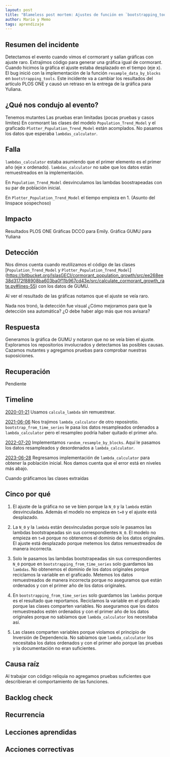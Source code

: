 ```yaml
---
layout: post
title: "Blameless post mortem: Ajustes de función en `bootstrapping_tools`"
author: Mario y Memo
tags: aprendizaje
---
```


## Resumen del incidente

Detectamos el evento cuando vimos el cormorant y salían gráficas con ajuste raro.
Extrajimos código para generar una gráfica igual de cormorant.
Cuando hicimos la gráfica el ajuste estaba desplazado en el tiempo (eje x).
El bug inició con la implementación de la función `resample_data_by_blocks` en `bootstrapping_tools`.
Este incidente va a cambiar los resultados del artículo PLOS ONE y causó un retraso en la entrega de la gráfica para Yuliana.

## ¿Qué nos condujo al evento?

Tenemos mutantes
Las pruebas eran limitadas (pocas pruebas y casos limites)
En cormorant las clases del modelo `Population_Trend_Model` y el graficado `Plotter_Population_Trend_Model` están acomplados.
No pasamos los datos que esperaba `lambdas_calculator`.

## Falla

`lambdas_calculator` estaba asumiendo que el primer elemento es el primer año (eje x ordenado). `lambdas_calculator` no sabe que los datos están remuestreados en la implementación. 

En `Population_Trend_Model` desvinculamos las lambdas boostrapeadas con su par de población inicial.

En `Plotter_Population_Trend_Model` el tiempo empieza en 1. (Asunto del linspace sospechoso)

## Impacto

Resultados PLOS ONE
Gráficas DCCO para Emily.
Gráfica GUMU para Yuliana

## Detección

Nos dimos cuenta cuando reutilizamos el código de las clases [`Population_Trend_Model` y `Plotter_Population_Trend_Model`] (https://bitbucket.org/IslasGECI/cormorant_population_growth/src/ee268ee38d3172f88908ba603ba0f11b967cd43e/src/calculate_cormorant_growth_rate.py#lines-55) con los datos de GUMU.

Al ver el resultado de las gráficas notamos que el ajuste se veía raro.

Nada nos tronó, la detección fue visual ¿Cómo mejoramos para que la detección sea automática? ¿O debe haber algo más que nos avisara?

## Respuesta

Generamos la gráfica de GUMU y notaron que no se veía bien el ajuste.
Exploramos los repositorios involucrados y detectamos las posibles causas.
Cazamos mutantes y agregamos pruebas para comprobar nuestras suposiciones.

## Recuperación

Pendiente

## Timeline

[2020-01-21](https://bitbucket.org/IslasGECI/cormorant_population_growth/commits/700faa4a08fed2ab44b4a8eebf2d55772253c3ec) Usamos `calcula_lambda` sin remuestrear.

[2021-06-06](https://github.com/IslasGECI/bootstrapping_tools/commit/0f933c0fd4e9e1bbdef42243a7a5153f6b58fdd3) Nos trajimos `lambda_calculator` de otro reposirotio. `bootstrap_from_time_series` le pasa los datos resampleados ordenados a `lambda_calculator` pero el resampleo podría haber quitado el primer año.

[2022-07-20](https://github.com/IslasGECI/bootstrapping_tools/commit/9fb7f9ec617ec538265d56f5f6ebb0f6f7cad86f) Implementamos `random_resample_by_blocks`. Aquí le pasamos los datos resampleados y desordenados a `lambda_calculator`.

[2023-06-28](https://github.com/IslasGECI/population_trend/commit/b2ec08f5f9a33e427c55dd5c2e61fea593905eb4) Regresamos implementación de `lambda_calculator` para obtener la población inicial. Nos damos cuenta que el error está en niveles más abajo.

Cuando gráficamos las clases extraídas

## Cinco por qué

1. El ajuste de la gráfica no se ve bien porque la `N_0` y la `lambda` están desvinculadas. Además el modelo no empieza en `t=0` y el ajuste está desplazado.

2. La `N_0` y la `lambda` están desvinculadas porque solo le pasamos las lambdas bootstrapeadas sin sus correspondientes `N_0`. El modelo no empieza en `t=0` porque no obtenemos el dominio de los datos originales. El ajuste está desplazado porque metemos los datos remuestreados de manera incorrecta.

3. Solo le pasamos las lambdas bootstrapeadas sin sus correspondientes `N_0` porque en `bootstrapping_from_time_series` solo guardamos las `lambdas`. No obtenemos el dominio de los datos originales porque reciclamos la variable en el graficado. Metemos los datos remuestreados de manera incorrecta porque no aseguramos que están ordenados y con el primer año de los datos originales.

4. En `bootstrapping_from_time_series` solo guardamos las `lambdas` porque es el resultado que reportamos. Reciclamos la variable en el graficado porque las clases comparten variables. No aseguramos que los datos remuestreados estén ordenados y con el primer año de los datos originales porque no sabíamos que `lambda_calculator` los necesitaba así.

5. Las clases comparten variables porque violamos el principio de Inversión de Dependencia. No sabíamos que `lambda_calculator` los necesitaba los datos ordenados y con el primer año porque las pruebas y la documentación no eran suficientes.

## Causa raíz

Al trabajar con código reliquia no agregamos pruebas suficientes que describieran el comportamiento de las funciones.  

## Backlog check

## Recurrencia

## Lecciones aprendidas
## Acciones correctivas

